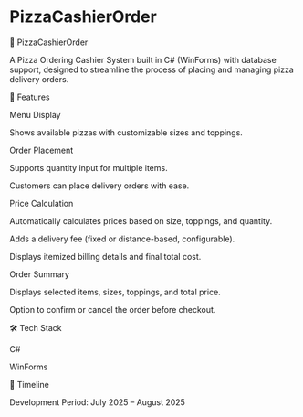 # PizzaCashierOrder

🍕 PizzaCashierOrder

A Pizza Ordering Cashier System built in C# (WinForms) with database support, designed to streamline the process of placing and managing pizza delivery orders.

📌 Features

Menu Display

Shows available pizzas with customizable sizes and toppings.

Order Placement

Supports quantity input for multiple items.

Customers can place delivery orders with ease.

Price Calculation

Automatically calculates prices based on size, toppings, and quantity.

Adds a delivery fee (fixed or distance-based, configurable).

Displays itemized billing details and final total cost.

Order Summary

Displays selected items, sizes, toppings, and total price.

Option to confirm or cancel the order before checkout.

🛠️ Tech Stack

C#

WinForms

📅 Timeline

Development Period: July 2025 – August 2025
